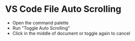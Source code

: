 # VS Code File Auto Scrolling

- Open the command palette
- Run "Toggle Auto Scrolling"
- Click in the middle of document or toggle again to cancel
